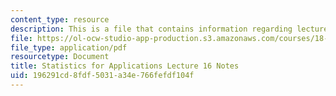 ```yaml
---
content_type: resource
description: This is a file that contains information regarding lecture 16 notes.
file: https://ol-ocw-studio-app-production.s3.amazonaws.com/courses/18-443-statistics-for-applications-spring-2015/196291cd8fdf5031a34e766fefdf104f_MIT18_443S15_LEC16.pdf
file_type: application/pdf
resourcetype: Document
title: Statistics for Applications Lecture 16 Notes
uid: 196291cd-8fdf-5031-a34e-766fefdf104f
---
```

